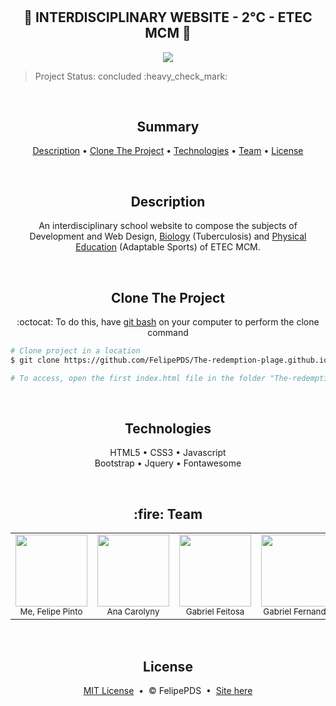 # <h2 align="center">:book: INTERDISCIPLINARY WEBSITE - 2°C - ETEC MCM :book:</h2>

<p align="center"><img src="https://github.com/FelipePDS/interdisciplinary-website.github.io/blob/main/assets/css/images/git-02.JPG"/></p>

<p align="end"><blockquote>Project Status: concluded :heavy_check_mark:</blockquote></p> <br>

<h2 align="center">Summary</h2>
<p align="center">
  <a href="#description">Description</a> &bull; 
  <a href="#clone">Clone The Project</a> &bull; 
  <a href="#technologies">Technologies</a> &bull; 
  <a href="#team">Team</a> &bull; 
  <a href="#license">License</a>
</p> <br>

<h2 align="center" id="description">Description</h2>
<p align="center">An interdisciplinary school website to compose the subjects of Development and Web Design, <a href="https://felipepds.github.io/The-redemption-plage.github.io/biologia/">Biology</a> (Tuberculosis) and <a href="https://felipepds.github.io/The-redemption-plage.github.io/ed.fisica/">Physical Education</a> (Adaptable Sports) of ETEC MCM.</p> <br>

<h2 align="center" id="clone">Clone The Project</h2>
<p align="center">:octocat: To do this, have <a href="https://git-scm.com/downloads">git bash</a> on your computer to perform the clone command</p>

```bash
# Clone project in a location
$ git clone https://github.com/FelipePDS/The-redemption-plage.github.io.git

# To access, open the first index.html file in the folder "The-redemption-plage.github.io"
```

<br>

<h2 align="center" id="technologies">Technologies</h2>
<p align="center">
  HTML5 &bull; 
  CSS3 &bull; 
  Javascript <br>
  Bootstrap &bull; 
  Jquery &bull; 
  Fontawesome
</p>

<br>

<h2 align="center" id="team">:fire: Team</h2>
<table align="center">
  <tr align="center">
    <td><img src="https://github.com/FelipePDS/The-redemption-plage.github.io/blob/main/assets/css/images/ftFelipe.jpg" width=115 border-radius=50/> <br> <sub>Me, Felipe Pinto</sub></td>
    <td><img src="https://github.com/FelipePDS/The-redemption-plage.github.io/blob/main/assets/css/images/ftAna.jpg" width=115/> <br> <sub>Ana Carolyny</sub></td>
    <td><img src="https://github.com/FelipePDS/The-redemption-plage.github.io/blob/main/assets/css/images/ftFeitosa.jpg" width=115/> <br> <sub>Gabriel Feitosa</sub></td>
    <td><img src="https://github.com/FelipePDS/The-redemption-plage.github.io/blob/main/assets/css/images/ftFernando.jpg" width=115/> <br> <sub>Gabriel Fernando</sub></td>
    <td><img src="https://github.com/FelipePDS/The-redemption-plage.github.io/blob/main/assets/css/images/ftGiovani.jpg" width=115/> <br> <sub>Giovani Dos Reis</sub></td>
  </tr>
</table> <br>

<h2 align="center" id="license">License</h2>
<p align="center"><a href="https://github.com/FelipePDS/The-redemption-plage.github.io/blob/main/LICENSE.txt">MIT License</a> &nbsp;&bull;&nbsp; &copy; FelipePDS &nbsp;&bull;&nbsp; <a href="https://github.com/FelipePDS/The-redemption-plage.github.io/blob/main/LICENSE
">Site here</a></p>
